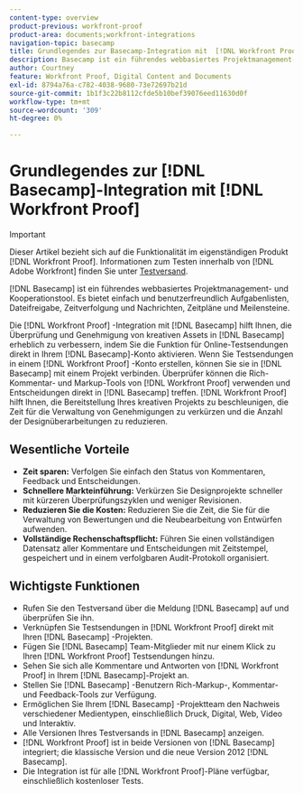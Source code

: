 ```yaml
---
content-type: overview
product-previous: workfront-proof
product-area: documents;workfront-integrations
navigation-topic: basecamp
title: Grundlegendes zur Basecamp-Integration mit  [!DNL Workfront Proof]
description: Basecamp ist ein führendes webbasiertes Projektmanagement- und Kooperationstool. Es bietet einfach und benutzerfreundlich Aufgabenlisten, Dateifreigabe, Zeitverfolgung und Nachrichten, Zeitpläne und Meilensteine.
author: Courtney
feature: Workfront Proof, Digital Content and Documents
exl-id: 8794a76a-c782-4038-9680-73e72697b21d
source-git-commit: 1b1f3c22b8112cfde5b10bef39076eed11630d0f
workflow-type: tm+mt
source-wordcount: '309'
ht-degree: 0%

---
```


# Grundlegendes zur [!DNL Basecamp]-Integration mit [!DNL Workfront Proof]

>[!IMPORTANT]
>
>Dieser Artikel bezieht sich auf die Funktionalität im eigenständigen Produkt [!DNL Workfront Proof]. Informationen zum Testen innerhalb von [!DNL Adobe Workfront] finden Sie unter [Testversand](../../../review-and-approve-work/proofing/proofing.md).

[!DNL Basecamp] ist ein führendes webbasiertes Projektmanagement- und Kooperationstool. Es bietet einfach und benutzerfreundlich Aufgabenlisten, Dateifreigabe, Zeitverfolgung und Nachrichten, Zeitpläne und Meilensteine.

Die [!DNL Workfront Proof] -Integration mit [!DNL Basecamp] hilft Ihnen, die Überprüfung und Genehmigung von kreativen Assets in [!DNL Basecamp] erheblich zu verbessern, indem Sie die Funktion für Online-Testsendungen direkt in Ihrem [!DNL Basecamp]-Konto aktivieren. Wenn Sie Testsendungen in einem [!DNL Workfront Proof] -Konto erstellen, können Sie sie in [!DNL Basecamp] mit einem Projekt verbinden. Überprüfer können die Rich-Kommentar- und Markup-Tools von [!DNL Workfront Proof] verwenden und Entscheidungen direkt in [!DNL Basecamp] treffen. [!DNL Workfront Proof] hilft Ihnen, die Bereitstellung Ihres kreativen Projekts zu beschleunigen, die Zeit für die Verwaltung von Genehmigungen zu verkürzen und die Anzahl der Designüberarbeitungen zu reduzieren.

## Wesentliche Vorteile

* **Zeit sparen:** Verfolgen Sie einfach den Status von Kommentaren, Feedback und Entscheidungen.
* **Schnellere Markteinführung:** Verkürzen Sie Designprojekte schneller mit kürzeren Überprüfungszyklen und weniger Revisionen.
* **Reduzieren Sie die Kosten:** Reduzieren Sie die Zeit, die Sie für die Verwaltung von Bewertungen und die Neubearbeitung von Entwürfen aufwenden.
* **Vollständige Rechenschaftspflicht:** Führen Sie einen vollständigen Datensatz aller Kommentare und Entscheidungen mit Zeitstempel, gespeichert und in einem verfolgbaren Audit-Protokoll organisiert.

## Wichtigste Funktionen

* Rufen Sie den Testversand über die Meldung [!DNL Basecamp] auf und überprüfen Sie ihn.
* Verknüpfen Sie Testsendungen in [!DNL Workfront Proof] direkt mit Ihren [!DNL Basecamp] -Projekten.
* Fügen Sie [!DNL Basecamp] Team-Mitglieder mit nur einem Klick zu Ihren [!DNL Workfront Proof] Testsendungen hinzu.
* Sehen Sie sich alle Kommentare und Antworten von [!DNL Workfront Proof] in Ihrem [!DNL Basecamp]-Projekt an.
* Stellen Sie [!DNL Basecamp] -Benutzern Rich-Markup-, Kommentar- und Feedback-Tools zur Verfügung.
* Ermöglichen Sie Ihrem [!DNL Basecamp] -Projektteam den Nachweis verschiedener Medientypen, einschließlich Druck, Digital, Web, Video und Interaktiv.
* Alle Versionen Ihres Testversands in [!DNL Basecamp] anzeigen.
* [!DNL Workfront Proof] ist in beide Versionen von [!DNL Basecamp] integriert; die klassische Version und die neue Version 2012 [!DNL Basecamp].
* Die Integration ist für alle [!DNL Workfront Proof]-Pläne verfügbar, einschließlich kostenloser Tests.

